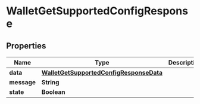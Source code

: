 

# WalletGetSupportedConfigResponse


## Properties

| Name | Type | Description | Notes |
|------------ | ------------- | ------------- | -------------|
|**data** | [**WalletGetSupportedConfigResponseData**](WalletGetSupportedConfigResponseData.md) |  |  [optional] |
|**message** | **String** |  |  [optional] |
|**state** | **Boolean** |  |  [optional] |



